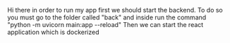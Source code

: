 Hi there
in order to run my app first we should start the backend. To do so you must go to the folder called "back"  and inside run the command "python -m uvicorn main:app --reload"
Then we can start the react application which is dockerized 
